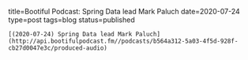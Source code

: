 
title=Bootiful Podcast: Spring Data lead Mark Paluch
date=2020-07-24
type=post
tags=blog
status=published
~~~~~~
[(2020-07-24) Spring Data lead Mark Paluch](http://api.bootifulpodcast.fm//podcasts/b564a312-5a03-4f5d-928f-cb27d0047e3c/produced-audio) 
            